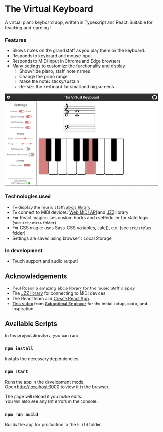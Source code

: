 # The Virtual Keyboard

A virtual piano keyboard app, written in Typescript and React. Suitable for teaching and learning!!

### Features
- Shows notes on the grand staff as you play them on the keyboard.
- Responds to keyboard and mouse input
- Responds to MIDI input in Chrome and Edge browsers
- Many settings to customize the functionality and display
    - Show/hide piano, staff, note names
    - Change the piano range
    - Make the notes sticky/sustain
    - Re-size the keyboard for small and big screens.

![Demo image of virtual keyboard](./demo.png)

### Technologies used
- To display the music staff: [abcjs library](https://paulrosen.github.io/abcjs/)
- To connect to MIDI devices: [Web MIDI API](https://developer.mozilla.org/en-US/docs/Web/API/Web_MIDI_API) and [JZZ](https://github.com/jazz-soft/JZZ) library
- For React magic: uses custom hooks and useReducer for state logic (see `src/state` folder)
- For CSS magic: uses Sass, CSS variables, calc(), etc. (see `src/styles` folder)
- Settings are saved using browser's Local Storage

### In development
- Touch support and audio output!




## Acknowledgements
- Paul Rosen's amazing [abcjs library](https://paulrosen.github.io/abcjs/) for the music staff display
- The [JZZ library](https://jazz-soft.net/doc/JZZ/jzz.html) for connecting to MIDI devices
- The React team and [Create React App](https://github.com/facebook/create-react-app).
- [This video](https://www.youtube.com/watch?v=kMf1XWVY2cA) from [Suboptimal Engineer](https://github.com/SuboptimalEng) for the initial setup, code, and inspiration

## Available Scripts

In the project directory, you can run:

### `npm install`
Installs the necessary dependencies.

### `npm start`

Runs the app in the development mode.\
Open [http://localhost:3000](http://localhost:3000) to view it in the browser.

The page will reload if you make edits.\
You will also see any lint errors in the console.

### `npm run build`

Builds the app for production to the `build` folder.

